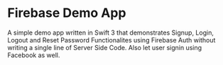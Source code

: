 # Firebase Demo App

A simple demo app written in Swift 3 that demonstrates Signup, Login, Logout and Reset Password Functionalites using Firebase Auth without writing a single line of Server Side Code. Also let user signin using Facebook as well.
